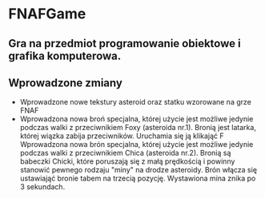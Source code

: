 # FNAFGame
## Gra na przedmiot programowanie obiektowe i grafika komputerowa.  

## Wprowadzone zmiany
<ul>
  <li> Wprowadzone nowe tekstury asteroid oraz statku wzorowane na grze FNAF </li>
  <li> Wprowadzona nowa broń specjalna, której użycie jest możliwe jedynie podczas walki z przeciwnikiem Foxy (asteroida nr.1). Bronią jest latarka, której wiązka zabija przeciwników. Uruchamia się ją klikająć F </li>
  <l1> Wprowadzona nowa brón specjalna, której użycie jest możliwe jedynie podczas walki z przeciwnikiem Chica (asteroida nr.2). Bronią są babeczki Chicki, które poruszają się z małą prędkością i powinny stanowić pewnego rodzaju "miny" na drodze       asteroidy. Brón włącza się ustawiająć bronie tabem na trzecią pozycję. Wystawiona mina znika po 3 sekundach. </l1>
</ul>
